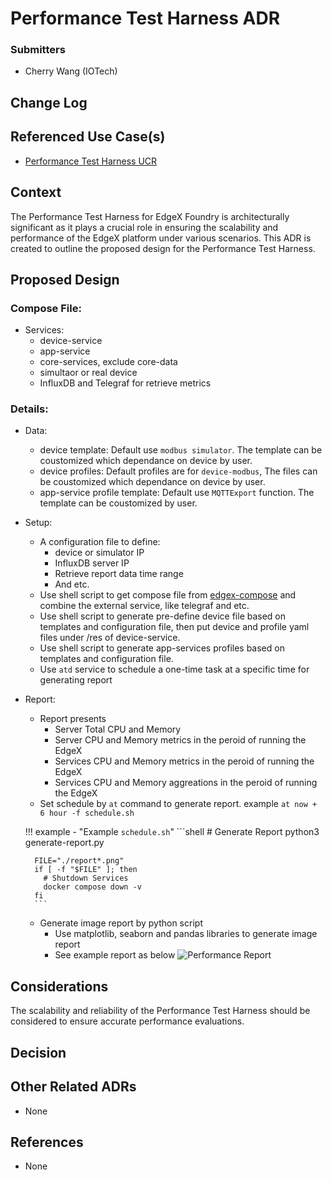 # Performance Test Harness ADR
### Submitters
- Cherry Wang (IOTech)

## Change Log
<!--
List the changes to the document, incl. state, date, and PR URL.
State is one of: pending, approved, amended, deprecated.
Date is an ISO 8601 (YYYY-MM-DD) string.
PR is the pull request that submitted the change, including information such as the diff, contributors, and reviewers.

E.g.:
- [approved](URL of PR) (2022-04-01)
- [amended](URL of PR) (2022-05-01)
-->

## Referenced Use Case(s)
- [Performance Test Harness UCR](../ucr/Performance-Test-Harness.md)

## Context
The Performance Test Harness for EdgeX Foundry is architecturally significant as it plays a crucial role in ensuring the scalability and performance of the EdgeX platform under various scenarios. This ADR is created to outline the proposed design for the Performance Test Harness.

## Proposed Design
### Compose File:
- Services:
    - device-service
    - app-service
    - core-services, exclude core-data
    - simultaor or real device
    - InfluxDB and Telegraf for retrieve metrics

### Details:
- Data:
    - device template: Default use `modbus simulator`. The template can be coustomized which dependance on device by user.
    - device profiles: Default profiles are for `device-modbus`, The files can be coustomized which dependance on device by user.
    - app-service profile template: Default use `MQTTExport` function. The template can be coustomized by user.
- Setup:
    - A configuration file to define:
        - device or simulator IP
        - InfluxDB server IP
        - Retrieve report data time range
        - And etc.
    - Use shell script to get compose file from [edgex-compose](https://github.com/edgexfoundry/edgex-compose) and combine the external service, like telegraf and etc.
    - Use shell script to generate pre-define device file based on templates and configuration file, then put device and profile yaml files under /res of device-service.
    - Use shell script to generate app-services profiles based on templates and configuration file.
    - Use `atd` service to schedule a one-time task at a specific time for generating report
- Report:
    - Report presents
        - Server Total CPU and Memory
        - Server CPU and Memory metrics in the peroid of running the EdgeX
        - Services CPU and Memory metrics in the peroid of running the EdgeX
        - Services CPU and Memory aggreations in the peroid of running the EdgeX
    - Set schedule by `at` command to generate report. example `at now + 6 hour -f schedule.sh`

    !!! example - "Example `schedule.sh`"
        ```shell
        # Generate Report
        python3 generate-report.py

        FILE="./report*.png"
        if [ -f "$FILE" ]; then
          # Shutdown Services
          docker compose down -v
        fi
        ```
    - Generate image report by python script
        - Use matplotlib, seaborn and pandas libraries to generate image report
        - See example report as below
        ![Performance Report](performance-report.png)

## Considerations
The scalability and reliability of the Performance Test Harness should be considered to ensure accurate performance evaluations.

## Decision
<!--
Document any agreed upon important implementation detail, caveats, future considerations, remaining or deferred design issues.
Document any part of the requirements not satisfied by the proposed design.
-->

## Other Related ADRs
- None

## References
- None

